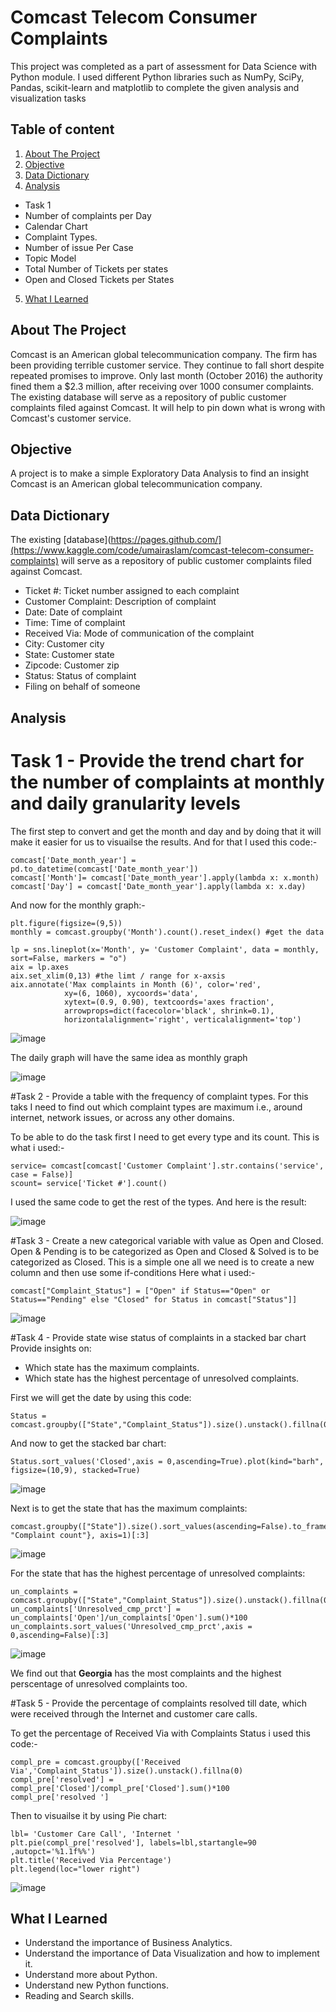 # Comcast Telecom Consumer Complaints

This project was completed as a part of assessment for Data Science with Python module. I used different Python libraries such as NumPy, SciPy, Pandas, scikit-learn and matplotlib to complete the given analysis and visualization tasks

## Table of content

1. [About The Project](#About-The-Project)
2. [Objective](#Objective)
3. [Data Dictionary](#Data-Dictionary)
4. [Analysis](#Analysis)
  - Task 1
  - Number of complaints per Day
  - Calendar Chart
  - Complaint Types.
  - Number of issue Per Case
  - Topic Model
  - Total Number of Tickets per states
  - Open and Closed Tickets per States
5. [What I Learned](#What-I-Learned)


## About The Project
Comcast is an American global telecommunication company. The firm has been providing terrible 
customer service. They continue to fall short despite repeated promises to improve. Only last month 
(October 2016) the authority fined them a $2.3 million, after receiving over 1000 consumer 
complaints. The existing database will serve as a repository of public customer complaints filed against Comcast. 
It will help to pin down what is wrong with Comcast's customer service. 

## Objective
A project is to make a simple Exploratory Data Analysis to find an insight Comcast is an American global telecommunication company.

## Data Dictionary
The existing [database](https://pages.github.com/](https://www.kaggle.com/code/umairaslam/comcast-telecom-consumer-complaints) will serve as a repository of public customer complaints filed against Comcast.

* Ticket #: Ticket number assigned to each complaint
* Customer Complaint: Description of complaint
* Date: Date of complaint
* Time: Time of complaint
* Received Via: Mode of communication of the complaint
* City: Customer city
* State: Customer state
* Zipcode: Customer zip
* Status: Status of complaint
* Filing on behalf of someone

## Analysis
# Task 1 - Provide the trend chart for the number of complaints at monthly and daily granularity levels
 The first step to convert and get the month and day and by doing that it will make it easier for us to visuailse the results.
 And for that I used this code:-
```
comcast['Date_month_year'] = pd.to_datetime(comcast['Date_month_year']) 
comcast['Month']= comcast['Date_month_year'].apply(lambda x: x.month) 
comcast['Day'] = comcast['Date_month_year'].apply(lambda x: x.day)

```
And now for the monthly graph:-

```
plt.figure(figsize=(9,5))
monthly = comcast.groupby('Month').count().reset_index() #get the data

lp = sns.lineplot(x='Month', y= 'Customer Complaint', data = monthly, sort=False, markers = "o")
aix = lp.axes
aix.set_xlim(0,13) #the limt / range for x-axsis 
aix.annotate('Max complaints in Month (6)', color='red',
            xy=(6, 1060), xycoords='data',
            xytext=(0.9, 0.90), textcoords='axes fraction',
            arrowprops=dict(facecolor='black', shrink=0.1),
            horizontalalignment='right', verticalalignment='top')
```
![image](https://github.com/user-attachments/assets/4778a9ba-00b4-4e89-84a1-13b2e233027f)

The daily graph will have the same idea as monthly graph

![image](https://github.com/user-attachments/assets/867be016-619e-4ef2-bc6c-72364a5831db)

#Task 2 - Provide a table with the frequency of complaint types. 
For this taks I need to find out which complaint types are maximum i.e., around internet, network issues, or across any other 
domains. 

To be able to do the task first I need to get every type and its count.
This is what i used:-
```
service= comcast[comcast['Customer Complaint'].str.contains('service', case = False)]   
scount= service['Ticket #'].count()

```
I used the same code to get the rest of the types.
And here is the result:

![image](https://github.com/user-attachments/assets/e505b765-a989-4f5c-a290-a1ea11be2ff2)

#Task 3 -  Create a new categorical variable with value as Open and Closed. Open & Pending is to be categorized as Open and Closed & Solved is to be categorized as Closed. 
This is a simple one all we need is to create a new column and then use some if-conditions
Here what i used:-
```
comcast["Complaint_Status"] = ["Open" if Status=="Open" or Status=="Pending" else "Closed" for Status in comcast["Status"]]

```
![image](https://github.com/user-attachments/assets/08f2af91-4737-4abf-ba08-05033b13fdda)

#Task 4 - Provide state wise status of complaints in a stacked bar chart
Provide insights on: 
  - Which state has the maximum complaints.
  - Which state has the highest percentage of unresolved complaints.

First we will get the date by using this code:
```
Status = comcast.groupby(["State","Complaint_Status"]).size().unstack().fillna(0)

```
And now to get the stacked bar chart:
```
Status.sort_values('Closed',axis = 0,ascending=True).plot(kind="barh", figsize=(10,9), stacked=True)

```
![image](https://github.com/user-attachments/assets/efd3514d-ff03-456f-ad4c-a54f7e82c52d)

Next is to get the state that has the maximum complaints:
```
comcast.groupby(["State"]).size().sort_values(ascending=False).to_frame().rename({0: "Complaint count"}, axis=1)[:3]
```
![image](https://github.com/user-attachments/assets/edc0cf40-665f-4d3d-891c-3e3c3a6b53c2)

For the state that has the highest percentage of unresolved complaints:

```
un_complaints = comcast.groupby(["State","Complaint_Status"]).size().unstack().fillna(0)
un_complaints['Unresolved_cmp_prct'] = un_complaints['Open']/un_complaints['Open'].sum()*100
un_complaints.sort_values('Unresolved_cmp_prct',axis = 0,ascending=False)[:3]

```

![image](https://github.com/user-attachments/assets/78be8c70-ef8d-459a-a647-4081f128b617)


We find out that **Georgia** has the most complaints and the highest perscentage of unresolved complaints too.

#Task 5 -  Provide the percentage of complaints resolved till date, which were received through the Internet and customer care calls.

To get the percentage of Received Via with Complaints Status i used this code:-
```
compl_pre = comcast.groupby(['Received Via','Complaint_Status']).size().unstack().fillna(0)
compl_pre['resolved'] = compl_pre['Closed']/compl_pre['Closed'].sum()*100
compl_pre['resolved ']

```

Then to visuailse it by using Pie chart:

```
lbl= 'Customer Care Call', 'Internet ' 
plt.pie(compl_pre['resolved'], labels=lbl,startangle=90 ,autopct='%1.1f%%')
plt.title('Received Via Percentage')
plt.legend(loc="lower right")

```

![image](https://github.com/user-attachments/assets/a2f44eb9-458c-4f58-8648-b0146428da9f)

## What I Learned
- Understand the importance of Business Analytics.
- Understand the importance of Data Visualization and how to implement it.
- Understand more about Python.
- Understand new Python functions.
- Reading and Search skills.


